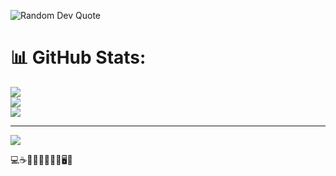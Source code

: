 <p>
  <img src="https://github-readme-quotes-bay.vercel.app/quote?theme=default&animation=default&layout=default&font=default&quoteType=random" alt="Random Dev Quote" />
</p>

# 📊 GitHub Stats:
![](https://github-readme-stats.vercel.app/api?username=amandangol&theme=default_repocard&hide_border=false&include_all_commits=false&count_private=false)<br/>
![](https://github-readme-streak-stats.herokuapp.com/?user=amandangol&theme=default_repocard&hide_border=false)<br/>
![](https://github-readme-stats.vercel.app/api/top-langs/?username=amandangol&theme=default_repocard&hide_border=false&include_all_commits=false&count_private=false&layout=compact)

---
[![](https://visitcount.itsvg.in/api?id=amandangol&icon=0&color=0)](https://visitcount.itsvg.in)

💻☕🚀📱🔧🌐✨🤖🖥️🍵
